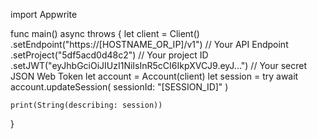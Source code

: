 import Appwrite

func main() async throws {
let client = Client()
.setEndpoint("https://[HOSTNAME_OR_IP]/v1") // Your API Endpoint
.setProject("5df5acd0d48c2") // Your project ID
.setJWT("eyJhbGciOiJIUzI1NiIsInR5cCI6IkpXVCJ9.eyJ...") // Your secret JSON Web Token
let account = Account(client)
let session = try await account.updateSession(
sessionId: "[SESSION_ID]"
)

    print(String(describing: session))

}
